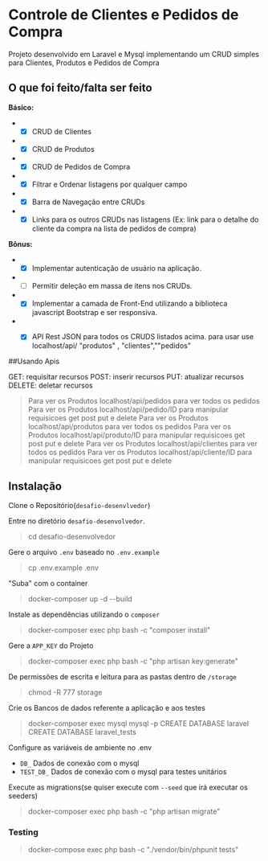
# Controle de Clientes e Pedidos de Compra

Projeto desenvolvido em Laravel e Mysql implementando um CRUD simples para Clientes, Produtos e Pedidos de Compra

## O que foi feito/falta ser feito

**Básico:**
-  - [x] CRUD de Clientes
-  - [x] CRUD de Produtos
-  - [x] CRUD de Pedidos de Compra
-  - [x] Filtrar e Ordenar listagens por qualquer campo
-  - [x] Barra de Navegação entre CRUDs
-  - [x] Links para os outros CRUDs nas listagens (Ex: link para o detalhe do cliente da compra na lista de pedidos de compra)

**Bônus:**
-  - [x] Implementar autenticação de usuário na aplicação.
-  - [ ] Permitir deleção em massa de itens nos CRUDs.
-  - [x] Implementar a camada de Front-End utilizando a biblioteca javascript Bootstrap e ser responsiva.
-  - [x] API Rest JSON para todos os CRUDS listados acima. para usar use localhost/api/ "produtos" , "clientes",""pedidos"


##Usando Apis

GET: requisitar recursos
POST: inserir recursos
PUT: atualizar recursos
DELETE: deletar recursos

> Para ver os Produtos localhost/api/pedidos para ver todos os pedidos
> Para ver os Produtos localhost/api/pedido/ID para manipular requisicoes get post put e delete
> Para ver os Produtos localhost/api/produtos para ver todos os pedidos
> Para ver os Produtos localhost/api/produto/ID para manipular requisicoes get post put e delete
> Para ver os Produtos localhost/api/clientes para ver todos os pedidos
> Para ver os Produtos localhost/api/cliente/ID para manipular requisicoes get post put e delete


## Instalação

Clone o Repositório(`desafio-desenvlvedor`)  

Entre no diretório `desafio-desenvolvedor`.

> cd desafio-desenvolvedor

Gere o arquivo `.env` baseado no `.env.example`

> cp .env.example .env

"Suba" com o container

> docker-composer up -d --build

Instale as dependências utilizando o `composer`
> docker-composer exec php bash -c "composer install"

Gere a `APP_KEY` do Projeto
> docker-composer exec php bash -c "php artisan key:generate"

De permissões de escrita e leitura para as pastas dentro de `/storage` 
> chmod -R 777 storage

Crie os Bancos de dados referente a aplicação e aos testes
> docker-composer exec mysql mysql -p
> CREATE DATABASE laravel
> CREATE DATABASE laravel_tests

Configure as variáveis de ambiente no .env
* `DB_` Dados de conexão com o mysql
* `TEST_DB_` Dados de conexão com o mysql para testes unitários

Execute as migrations(se quiser execute com `--seed` que irá executar os seeders)
> docker-composer exec php bash -c "php artisan migrate"


### Testing  

>docker-compose exec php bash -c "./vendor/bin/phpunit tests"
